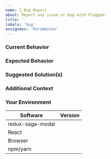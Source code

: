 ```yaml
---
name: 🐞 Bug Report
about: Report any issue or bug with Flagged.
title: ''
labels: 'bug'
assignees: 'KarimAziev'
---
```


### Current Behavior

<!-- If applicable, add screenshots/code to help explain your problem. -->

### Expected Behavior

<!-- A clear and concise description of what you expected to happen. -->

### Suggested Solution(s)

<!-- How could we solve this bug? What changes would need to be made? -->

### Additional Context

<!-- Add any other context about the problem here.  -->

### Your Environment

<!-- PLEASE FILL THIS OUT -->

| Software         | Version |
| ---------------- | ------- |
| redux-saga-modal |         |
| React            |         |
| Browser          |         |
| npm/yarn         |         |
